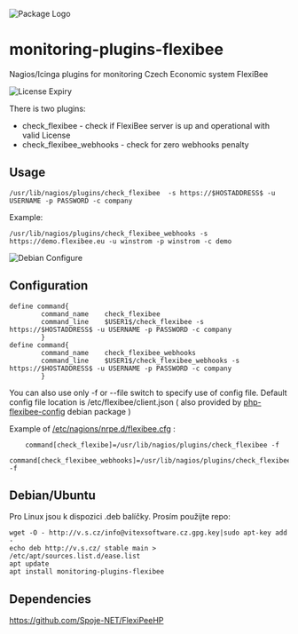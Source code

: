 ![Package Logo](https://raw.githubusercontent.com/VitexSoftware/monitoring-plugins-flexibee/master/project_logo.png "Project Logo")
# monitoring-plugins-flexibee

Nagios/Icinga plugins for monitoring Czech Economic system FlexiBee

![License Expiry](https://raw.githubusercontent.com/VitexSoftware/monitoring-plugins-flexibee/master/license-expiry-check.png "License")



There is two plugins:

  * check_flexibee - check if FlexiBee server is up and operational with valid License
  * check_flexibee_webhooks - check for zero webhooks penalty


Usage
-----

    /usr/lib/nagios/plugins/check_flexibee  -s https://$HOSTADDRESS$ -u USERNAME -p PASSWORD -c company

Example:

    /usr/lib/nagios/plugins/check_flexibee_webhooks -s https://demo.flexibee.eu -u winstrom -p winstrom -c demo

![Debian Configure](https://raw.githubusercontent.com/VitexSoftware/monitoring-plugins-flexibee/master/monitoring-plugins-flexibee.png "run")

Configuration
-------------

```
define command{
        command_name    check_flexibee
        command_line    $USER1$/check_flexibee -s https://$HOSTADDRESS$ -u USERNAME -p PASSWORD -c company
        }
define command{
        command_name    check_flexibee_webhooks
        command_line    $USER1$/check_flexibee_webhooks -s https://$HOSTADDRESS$ -u USERNAME -p PASSWORD -c company
        }
```

You can also use only -f or --file switch to specify use of config file. 
Default config file location is /etc/flexibee/client.json ( also provided by [php-flexibee-config](https://github.com/VitexSoftware/php-flexibee-config) debian package )

Example of [/etc/nagions/nrpe.d/flexibee.cfg](debian/conf/flexibee.cfg) :

```
    command[check_flexibe]=/usr/lib/nagios/plugins/check_flexibee -f
    command[check_flexibee_webhooks]=/usr/lib/nagios/plugins/check_flexibee_webhooks -f
```

Debian/Ubuntu
-------------

Pro Linux jsou k dispozici .deb balíčky. Prosím použijte repo:

    wget -O - http://v.s.cz/info@vitexsoftware.cz.gpg.key|sudo apt-key add -
    echo deb http://v.s.cz/ stable main > /etc/apt/sources.list.d/ease.list
    apt update
    apt install monitoring-plugins-flexibee


Dependencies
------------

https://github.com/Spoje-NET/FlexiPeeHP

